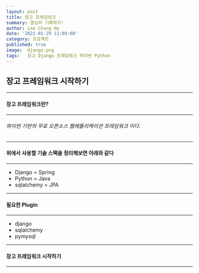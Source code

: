 ```yaml
---
layout: post
title: 장고 프레임워크
summary: 열심히 기록하자!
author: Lee Chang Ho
date: '2021-01-29 11:09:00'
category: 프로젝트
published: true
image:  django.png
tags:   장고 Django 프레임워크 파이썬 Python
---
```


## 장고 프레임워크 시작하기

---
#### 장고 프레임워크란?
---
###### 파이썬 기반의 무료 오픈소스 웹애플리케이션 프레임워크 이다.

---
#### 위에서 사용할 기술 스팩을 정리해보면 아래와 같다
---

- Django  = Spring
- Python  = Java 
- sqlalchemy = JPA

---
#### 필요한 Plugin
---
- django
- sqlalchemy
- pymysql

---
#### 장고 프레임워크 시작하기
---

<!--stackedit_data:
eyJoaXN0b3J5IjpbLTIyNDY1MTM3MywxMzk0NTU2NDgxLDExNz
QxNzY0MCwtMjE0NjU4Mjc4NCwtNjM4MTMwNDE3XX0=
-->